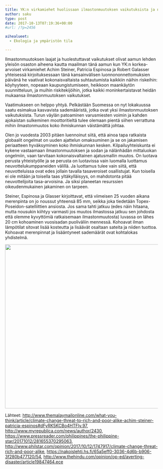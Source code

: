 ```yaml
---
title: YK:n virkamiehet huolissaan ilmastonmuutoksen vaikutuksista ja niiden torjunnan riittämättömyydestä
author: saku
type: post
date: 2017-10-13T07:19:36+00:00
#url: /?p=2456

aihealueet:
  - Ekologia ja ympäristön tila

---
```

Ilmastonmuutoksen laajat ja huolestuttavat vaikutukset olivat aamun lehden yleisön osaston aiheena kautta maailman tänä aamun kun YK:n korkea-arvoiset virkamiehet Achim Steiner, Patricia Espinosa ja Robert Galasser yhteisessä kirjoituksessaan tänä kansainvälisen luonnononnettomuksien päivänä he vaativat kokonaisvaltaista suhtautumista kaikkiin näihin riskeihin: köyhyyteen, nopeaan kaupungistumiseen, heikkoon maankäytön suunnitteluun, ja muihin riskitekijöihin, jotka kaikki moninkertaistavat heidän mukaansa ilmastonmuutoksen vaikutukset.

Vaatimukseen on helppo yhtyä. Pelkästään Suomessa on nyt lokakuussa saatu esimakua kasvavista sademääristä, jotka ovat yksi ilmastonmuutoksen vaikutuksista. Turun väylän patoaminen varusmiesten voimin ja kahden ajokaistan sulkeminen moottoritieltä tulee olemaan pientä siihen verrattuna mihin ilmastonmuutos koko ihmiskunnan väistämättä johtaa.

Olen jo vuodesta 2003 pitäen luennoinut siitä, että ainoa tapa ratkaista globaalit ongelmat on uuden ajattelun omaksuminen ja se on jakamisen periaatteen hyväksyminen koko ihmiskunnan kesken. Kilpailuyhteiskunta ei kykene vastaamaan ilmastonmuutoksen ja sodan ja nälänhädän mittaluokan ongelmiin, vaan tarvitaan kokonaisvaltainen ajatusmallin muutos. On luotava perusta yhteistyölle ja se perusta on luotavissa vain luomalla luottamus neuvottelukumppaneiden välillä. Ja luottamus tulee vain siitä, että neuvotteluissa ovat edes jollain tavalla tasaveroiset osallistujat. Kun toisella ei ole mitään ja toisella taas yltäkylläisyys, on mahdotonta pitää neuvottelijoita tasa-arvoisina. Ja siksi planeetan resurssien oikeudenmukainen jakaminen on tarpeen.

Steiner, Espinosa ja Glasser kirjoittavat, että viimeisen 25 vuoden aikana merenpinta on jo noussut yhteensä 85 mm, seikka joka tiedetään Topex-Poseidon-satelliittien ansiosta. Jos sama tahti jatkuu (edes näin hitaana, mutta nousukin kiihtyy varmasti jos muutos ilmastossa jatkuu sen johdosta että olemme kyvyttömiä ratkaisemaan ilmastonmuutosta) luvassa on lähes 20 cm kohoaminen vuosisadan puoliväliin mennessä. Kohoavat ilman lämpötilat sitovat lisää kosteutta ja lisäävät osaltaan sateita ja niiden tuottoa. Kohoavat merenpinnat ja lisääntyneet sademäärät ovat kohtalokas yhdistelmä.

<img src="https://lh3.googleusercontent.com/e-qtYZ1UWfF4pcz23qNYjkj2pj1ZPltzlUbl_Pj1zzjqVptz3pdlVV0Bwa382cCUjL2XPaU_8tElmfEfFS6bVvnlXE0k8PRdMqjxP2bC9Rsov2S66Q7B_P3VnDzY1Um9BPqjUO8w-3iY0839I-CaHF33Qp4yny3ZvaCoJKWONQgesqSZj7Foenc1UqrfnUb3xhK33sIT6m9iv35pbhuhDpDjsM16t_HLIw1aurbxnxbSG3wa4Nren6OMdFPOmA_Kkb4SqZ9Zr2C0d7jXfsuT8ny3jaQazx6W6n7rvPfjqd0oT5AcAxcOEbeeoSHJEIjXvRQKBftR9oztKbWpDJg6lQKu-FbCEiqwlRWZ2kUBjdtQKEW3Fs_rTLwwS_szatSRgbqAh5h_6TWB8-JHY2utAhM08xP9LOcSWk45ZO-us1hvxN0n7Rs1z20jM8f5E_uD7B_epGSG7BAa0Fb3hU4BsnH72e8nRQfsaZeOBaa8sPTmG_q8PcBrIUNBO6YIy2ACv26KD-JHaQvh5voOVT-4vmhOQShQWjSKlSK320r_zZ10zZdgkcK6_9fNDVUQhHl2Gr3sChqEiRPU9YEXpeSA7VdbsT1BXWJ1sxfqbE0=w800-h539-no" alt="" width="800" height="539" class="aligncenter size-full wp-image-2457" />
  
Lähteet: <a href="http://www.themalaymailonline.com/what-you-think/article/climate-change-threat-to-rich-and-poor-alike-achim-steiner-patricia-espinos#dFyRK5KCBo4HTFly.97" rel="noopener" target="_blank">http://www.themalaymailonline.com/what-you-think/article/climate-change-threat-to-rich-and-poor-alike-achim-steiner-patricia-espinos#dFyRK5KCBo4HTFly.97</a>, <a href="http://www.myrepublica.com/news/author/2430" rel="noopener" target="_blank">http://www.myrepublica.com/news/author/2430</a>, <a href="https://www.pressreader.com/philippines/the-philippine-star/20171012/281655370295063" rel="noopener" target="_blank">https://www.pressreader.com/philippines/the-philippine-star/20171012/281655370295063</a>, <a href="http://www.philstar.com/opinion/2017/10/12/1747917/climate-change-threat-rich-and-poor-alike" rel="noopener" target="_blank">http://www.philstar.com/opinion/2017/10/12/1747917/climate-change-threat-rich-and-poor-alike</a>, <a href="https://nakoislehti.hs.fi/65a5eff0-3036-4d6b-b906-3f280b477120/54" rel="noopener" target="_blank">https://nakoislehti.hs.fi/65a5eff0-3036-4d6b-b906-3f280b477120/54</a>, <a href="http://www.thehindu.com/opinion/op-ed/averting-disaster/article19847464.ece" rel="noopener" target="_blank">http://www.thehindu.com/opinion/op-ed/averting-disaster/article19847464.ece</a>
